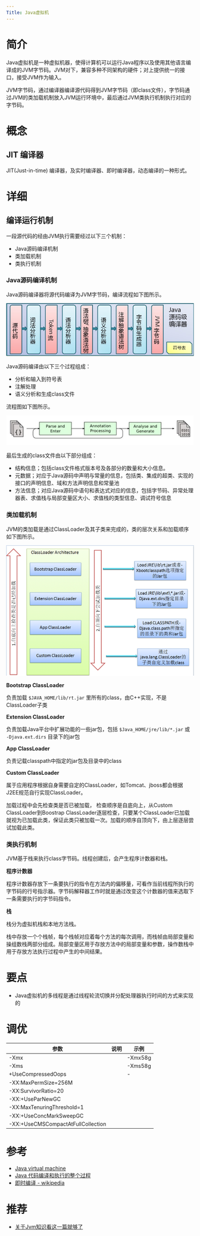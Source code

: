 ```yaml
---
Title: Java虚拟机
---
```


# 简介

Java虚拟机是一种虚拟机器，使得计算机可以运行Java程序以及使用其他语言编译成的JVM字节码。JVM对下，兼容多种不同架构的硬件；对上提供统一的接口，接受JVM作为输入。

JVM字节码，通过编译器编译源代码得到JVM字节码（即class文件），字节码通过JVM的类加载机制放入JVM运行环境中，最后通过JVM类执行机制执行对应的字节码。

# 概念

## JIT 编译器

JIT(Just-in-time) 编译器，及实时编译器、即时编译器，动态编译的一种形式。

# 详细

## 编译运行机制

一段源代码的经由JVM执行需要经过以下三个机制：

- Java源码编译机制
- 类加载机制
- 类执行机制

### Java源码编译机制

Java源码编译器将源代码编译为JVM字节码，编译流程如下图所示。

![](imgs/001.gif)

Java源码编译由以下三个过程组成：

- 分析和输入到符号表
- 注解处理
- 语义分析和生成class文件

流程图如下图所示。

![](imgs/002.gif)

最后生成的class文件由以下部分组成：

- 结构信息；包括class文件格式版本号及各部分的数量和大小信息。
- 元数据；对应于Java源码中声明与常量的信息，包括类、集成的超类、实现的接口的声明信息、域和方法声明信息和常量池
- 方法信息；对应Java源码中语句和表达式对应的信息，包括字节码、异常处理器表、求值栈与局部变量区大小、求值栈的类型信息、调试符号信息

### 类加载机制

JVM的类加载是通过ClassLoader及其子类来完成的，类的层次关系和加载顺序如下图所示。

![](imgs/003.gif)

**Bootstrap ClassLoader**

负责加载 `$JAVA_HOME/lib/rt.jar` 里所有的class，由C++实现，不是ClassLoader子类

**Extension ClassLoader**

负责加载Java平台中扩展功能的一些jar包，包括 `$Java_HOME/jre/lib/*.jar` 或 `-Djava.ext.dirs` 目录下的jar包

**App ClassLoader**

负责记载classpath中指定的jar包及目录中的class

**Custom ClassLoader**

属于应用程序根据自身需要自定的ClassLoader，如Tomcat、jboss都会根据J2EE规范自行实现ClassLoader。

加载过程中会先检查类是否已被加载， 检查顺序是自底向上，从Custom ClassLoader到Boostrap ClassLoader逐层检查，只要某个ClassLoader已加载就视为已加载此类，保证此类只被加载一次。加载的顺序自顶向下，由上层逐层尝试加载此类。

### 类执行机制

JVM基于栈来执行class字节码。线程创建后，会产生程序计数器和栈。

**程序计数器**

程序计数器存放下一条要执行的指令在方法内的偏移量，可看作当前线程所执行的字节码的行号指示器。字节码解释器工作时就是通过改变这个计数器的值来选取下一条需要执行的字节码指令。

**栈**

栈分为虚拟机栈和本地方法栈。

栈中存放一个个栈帧，每个栈帧对应着每个方法的每次调用，而栈帧由局部变量和操组数栈两部分组成。局部变量区用于存放方法中的局部变量和参数，操作数栈中用于存放方法执行过程中产生的中间结果。

# 要点

- Java虚拟机的多线程是通过线程轮流切换并分配处理器执行时间的方式来实现的

# 调优

| 参数                               | 说明 | 示例    |
| ---------------------------------- | ---- | ------- |
| -Xmx                               |      | -Xmx58g |
| -Xms                               |      | -Xms58g |
| +UseCompressedOops                 |      | -       |
| -XX:MaxPermSize=256M               |      |         |
| -XX:SurvivorRatio=20               |      |         |
| -XX:+UseParNewGC                   |      |         |
| -XX:MaxTenuringThreshold=1         |      |         |
| -XX:+UseConcMarkSweepGC            |      |         |
| -XX:+UseCMSCompactAtFullCollection |      |         |



# 参考

- [Java virtual machine](https://en.wikipedia.org/wiki/Java_virtual_machine)
- [Java 代码编译和执行的整个过程](https://wiki.jikexueyuan.com/project/java-vm/java-debug.html)
- [即时编译 - wikipedia](https://zh.wikipedia.org/wiki/即時編譯)

# 推荐

- [关于Jvm知识看这一篇就够了](https://zhuanlan.zhihu.com/p/34426768)

